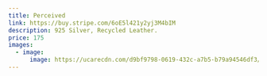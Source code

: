 ```yaml
---
title: Perceived
link: https://buy.stripe.com/6oE5l421y2yj3M4bIM
description: 925 Silver, Recycled Leather.
price: 175
images:
  - image:
      image: https://ucarecdn.com/d9bf9798-0619-432c-a7b5-b79a94546df3/VALERIE_CRAWFORD_020.jpg
---
```

